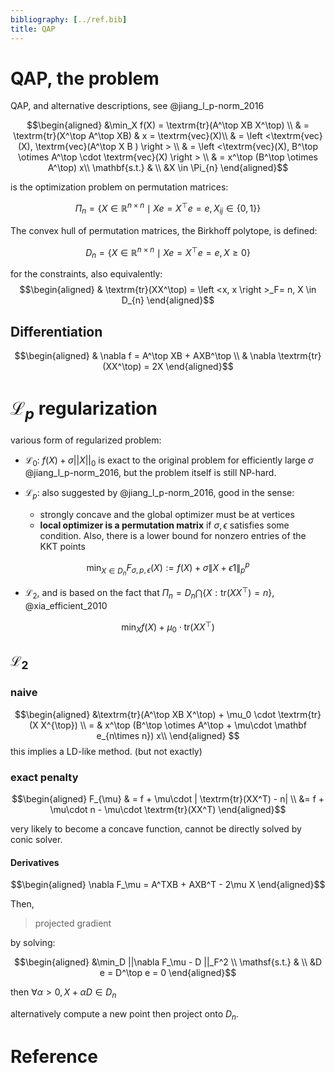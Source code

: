 ```yaml
---
bibliography: [../ref.bib]
title: QAP
---
```


# QAP, the problem

QAP, and alternative descriptions, see @jiang_l_p-norm_2016

$$\begin{aligned}
&\min_X f(X) = \textrm{tr}(A^\top XB X^\top)  \\
& = \textrm{tr}(X^\top A^\top XB) & x = \textrm{vec}(X)\\
& = \left <\textrm{vec}(X),  \textrm{vec}(A^\top X B )  \right > \\
& = \left <\textrm{vec}(X), B^\top \otimes A^\top \cdot \textrm{vec}(X)  \right > \\ 
& = x^\top (B^\top \otimes A^\top) x\\ 
\mathbf{s.t.} & \\ 
&X \in \Pi_{n}
\end{aligned}$$

is the optimization problem on permutation matrices:

$$ \Pi_{n}=\left\{X \in \mathbb R ^{n \times n} \mid X e =X^{\top} e = e , X_{i j} \in\{0,1\}\right\}$$

The convex hull of permutation matrices, the Birkhoﬀ polytope, is defined:

$$D _{n}=\left\{X \in \mathbb R ^{n \times n} \mid X e =X^{\top} e = e , X \geq 0 \right\}$$

for the constraints, also equivalently:
$$\begin{aligned}
& \textrm{tr}(XX^\top) = \left <x, x \right >_F= n, X \in D_{n}
\end{aligned}$$

## Differentiation

$$\begin{aligned}
&  \nabla f = A^\top XB + AXB^\top \\
& \nabla \textrm{tr}(XX^\top) = 2X
\end{aligned}$$

# $\mathscr L_p$ regularization

various form of regularized problem:

- $\mathscr L_0$: $f(X) + \sigma ||X||_0$ is exact to the original problem for efficiently large $\sigma$ @jiang_l_p-norm_2016, but the problem itself is still NP-hard.
  
- $\mathscr L_p$: also suggested by @jiang_l_p-norm_2016, good in the sense:
  - strongly concave and the global optimizer must be at vertices
  - **local optimizer is a permutation matrix** if $\sigma, \epsilon$ satisfies some condition. Also, there is a lower bound for nonzero entries of the KKT points 

$$\min _{X \in D _{n}} F_{\sigma, p, \epsilon}(X):=f(X)+\sigma\|X+\epsilon 1 \|_{p}^{p}$$

- $\mathscr L_2$, and is based on the fact that $\Pi_n =  D_n  \bigcap \{X:\textrm{tr}(XX^\top) = n\}$, @xia_efficient_2010

$$\min_Xf(X)+\mu_{0} \cdot \textrm{tr} \left(X X^{\top}\right)$$

## $\mathscr L_2$

### naive 
$$\begin{aligned}
&\textrm{tr}(A^\top XB X^\top) + \mu_0 \cdot \textrm{tr}(X X^{\top}) \\
= & x^\top (B^\top \otimes A^\top + \mu\cdot  \mathbf e_{n\times n}) x\\ 
\end{aligned} $$
this implies a LD-like method. (but not exactly)

### exact penalty

$$\begin{aligned}
F_{\mu} & =  f  + \mu\cdot | \textrm{tr}(XX^T) -  n| \\
 &= f  + \mu\cdot n - \mu\cdot \textrm{tr}(XX^T)
\end{aligned}$$

very likely to become a concave function, cannot be directly solved by conic solver.

#### Derivatives

$$\begin{aligned}
\nabla F_\mu  = A^TXB + AXB^T - 2\mu X
\end{aligned}$$

Then, 

> projected gradient

by solving:

$$\begin{aligned}
&\min_D ||\nabla F_\mu - D ||_F^2  \\
\mathsf{s.t.} & \\
&D e = D^\top e = 0
\end{aligned}$$

then $\forall \alpha \gt 0 ,X + \alpha D \in D_n$

alternatively compute a new point then project onto $D_n$.

# Reference